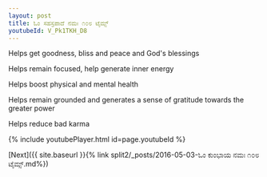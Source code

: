 ```yaml
---
layout: post
title: ಓಂ ಸಹಸ್ರಪಾದೆ ನಮಃ ೧೦೮ ಟೈಮ್ಸ್
youtubeId: V_Pk1TKH_D8
---
```

 
 
Helps get goodness, bliss and peace and God's blessings
 
Helps remain focused, help generate inner energy 
 
Helps boost physical and mental health 
 
Helps remain grounded and generates a sense of gratitude towards the greater power 
 
Helps reduce bad karma
 
 
 
 


{% include youtubePlayer.html id=page.youtubeId %}
 
[Next]({{ site.baseurl }}{% link  split2/_posts/2016-05-03-ಓಂ ಕುಂಭಾಯ ನಮಃ ೧೦೮ ಟೈಮ್ಸ್.md%})
 
